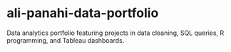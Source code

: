 # ali-panahi-data-portfolio
Data analytics portfolio featuring projects in data cleaning, SQL queries, R programming, and Tableau dashboards.
